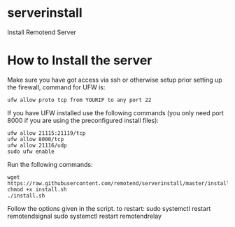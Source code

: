 # serverinstall
Install Remotend Server



# How to Install the server

Make sure you have got access via ssh or otherwise setup prior setting up the firewall, command for UFW is:
```
ufw allow proto tcp from YOURIP to any port 22
```

If you have UFW installed use the following commands (you only need port 8000 if you are using the preconfigured install files):
```
ufw allow 21115:21119/tcp
ufw allow 8000/tcp
ufw allow 21116/udp
sudo ufw enable
```

Run the following commands:
```
wget https://raw.githubusercontent.com/remotend/serverinstall/master/install.sh
chmod +x install.sh
./install.sh
```

Follow the options given in the script.
to restart:
sudo systemctl restart remotendsignal
sudo systemctl restart remotendrelay

